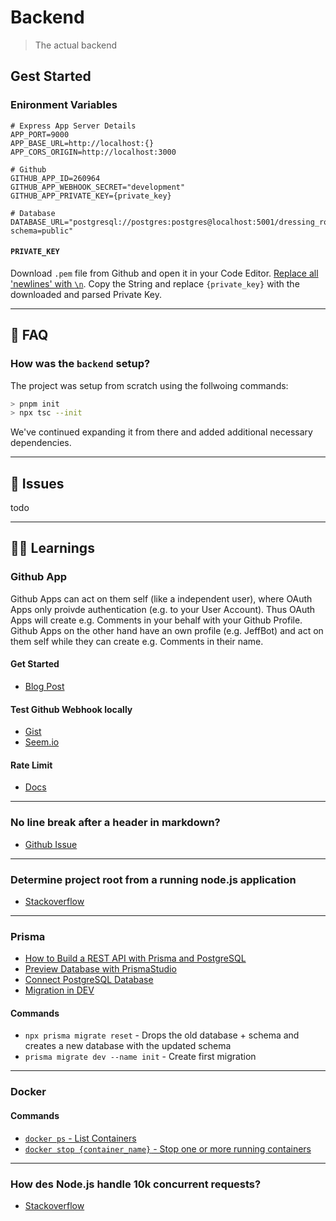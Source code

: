 # Backend

> The actual backend

## Gest Started

### Enironment Variables

```
# Express App Server Details
APP_PORT=9000
APP_BASE_URL=http://localhost:{}
APP_CORS_ORIGIN=http://localhost:3000

# Github
GITHUB_APP_ID=260964
GITHUB_APP_WEBHOOK_SECRET="development"
GITHUB_APP_PRIVATE_KEY={private_key}

# Database
DATABASE_URL="postgresql://postgres:postgres@localhost:5001/dressing_room?schema=public"
```

#### `PRIVATE_KEY `

Download `.pem` file from Github and open it in your Code Editor.
[Replace all 'newlines' with `\n`](https://unix.stackexchange.com/questions/572207/vim-how-to-replace-a-newline-with-the-string-n).
Copy the String and replace `{private_key}` with the downloaded and parsed
Private Key.

---

## 🧐 FAQ

### How was the `backend` setup?

The project was setup from scratch using the follwoing commands:

```bash
> pnpm init
> npx tsc --init
```

We've continued expanding it from there and added additional necessary
dependencies.

---

## 🔴 Issues

todo

---

## 👨‍🏫 Learnings

### Github App

Github Apps can act on them self (like a independent user), where OAuth Apps
only proivde authentication (e.g. to your User Account). Thus OAuth Apps will
create e.g. Comments in your behalf with your Github Profile. Github Apps on the
other hand have an own profile (e.g. JeffBot) and act on them self while they
can create e.g. Comments in their name.

#### Get Started

- [Blog Post](https://medium.com/@knidarkness/creating-a-github-app-with-node-js-3bda731d45b9)

#### Test Github Webhook locally

- [Gist](https://gist.github.com/joyrexus/7898e57be3478b4522ec5654c3cb572e)
- [Seem.io](https://smee.io/)

#### Rate Limit

- [Docs](https://docs.github.com/en/developers/apps/building-github-apps/rate-limits-for-github-apps)

---

### No line break after a header in markdown?

- [Github Issue](https://github.com/prettier/prettier/issues/6491)

---

### Determine project root from a running node.js application

- [Stackoverflow](https://stackoverflow.com/questions/10265798/determine-project-root-from-a-running-node-js-application)

---

### Prisma

- [How to Build a REST API with Prisma and PostgreSQL](https://www.digitalocean.com/community/tutorials/how-to-build-a-rest-api-with-prisma-and-postgresql)
- [Preview Database with PrismaStudio](https://www.prisma.io/studio)
- [Connect PostgreSQL Database](https://www.prisma.io/docs/concepts/database-connectors/postgresql)
- [Migration in DEV](https://www.prisma.io/docs/concepts/components/prisma-migrate/migrate-development-production)

#### Commands

- `npx prisma migrate reset` - Drops the old database + schema and creates a new
  database with the updated schema
- `prisma migrate dev --name init` - Create first migration

---

### Docker

#### Commands

- [`docker ps` - List Containers](https://docs.docker.com/engine/reference/commandline/ps/)
- [`docker stop {container_name}` - Stop one or more running containers](https://docs.docker.com/engine/reference/commandline/stop/)

---

### How des Node.js handle 10k concurrent requests?

- [Stackoverflow](https://stackoverflow.com/questions/34855352/how-in-general-does-node-js-handle-10-000-concurrent-requests)
